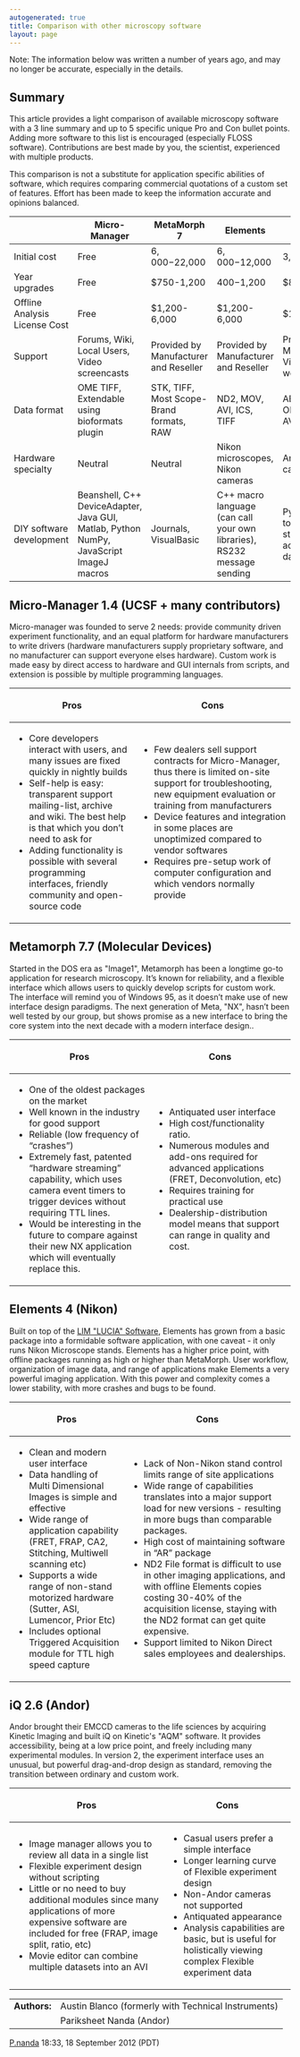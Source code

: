 ```yaml
---
autogenerated: true
title: Comparison with other microscopy software
layout: page
---
```


Note: The information below was written a number of years ago, and may
no longer be accurate, especially in the details.

## Summary

This article provides a light comparison of available microscopy
software with a 3 line summary and up to 5 specific unique Pro and Con
bullet points. Adding more software to this list is encouraged
(especially FLOSS software). Contributions are best made by you, the
scientist, experienced with multiple products.

This comparison is not a substitute for application specific abilities
of software, which requires comparing commercial quotations of a custom
set of features. Effort has been made to keep the information accurate
and opinions balanced.

|                               | Micro-Manager                                                                          | MetaMorph 7                              | Elements                                                                | iQ                                                            |
|-------------------------------|----------------------------------------------------------------------------------------|------------------------------------------|-------------------------------------------------------------------------|---------------------------------------------------------------|
| Initial cost                  | Free                                                                                   | $6,000-$22,000                           | $6,000-$12,000                                                          | $3,500-$6,000                                                 |
| Year upgrades                 | Free                                                                                   | $750-1,200                               | $400-$1,200                                                             | $860                                                          |
| Offline Analysis License Cost | Free                                                                                   | $1,200-6,000                             | $1,200-6,000                                                            | $1,500                                                        |
| Support                       | Forums, Wiki, Local Users, Video screencasts                                           | Provided by Manufacturer and Reseller    | Provided by Manufacturer and Reseller                                   | Provided by Manufacturer, Video webinars                      |
| Data format                   | OME TIFF, Extendable using bioformats plugin                                           | STK, TIFF, Most Scope-Brand formats, RAW | ND2, MOV, AVI, ICS, TIFF                                                | ABD TIFF, OME TIFF, AVI                                       |
| Hardware specialty            | Neutral                                                                                | Neutral                                  | Nikon microscopes, Nikon cameras                                        | Andor cameras                                                 |
| DIY software development      | Beanshell, C++ DeviceAdapter, Java GUI, Matlab, Python NumPy, JavaScript ImageJ macros | Journals, VisualBasic                    | C++ macro language (can call your own libraries), RS232 message sending | Python hooks to acquisition state, NumPy access to data cache |

## Micro-Manager 1.4 (UCSF + many contributors)

Micro-manager was founded to serve 2 needs: provide community driven
experiment functionality, and an equal platform for hardware
manufacturers to write drivers (hardware manufacturers supply
proprietary software, and no manufacturer can support everyone elses
hardware). Custom work is made easy by direct access to hardware and GUI
internals from scripts, and extension is possible by multiple
programming languages.

<table>
<thead>
<tr class="header">
<th><p>Pros</p></th>
<th><p>Cons</p></th>
</tr>
</thead>
<tbody>
<tr class="odd">
<td><ul>
<li>Core developers interact with users, and many issues are fixed quickly in nightly builds</li>
<li>Self-help is easy: transparent support mailing-list, archive and wiki. The best help is that which you don’t need to ask for</li>
<li>Adding functionality is possible with several programming interfaces, friendly community and open-source code</li>
</ul></td>
<td><ul>
<li>Few dealers sell support contracts for Micro-Manager, thus there is limited on-site support for troubleshooting, new equipment evaluation or training from manufacturers</li>
<li>Device features and integration in some places are unoptimized compared to vendor softwares</li>
<li>Requires pre-setup work of computer configuration and which vendors normally provide</li>
</ul></td>
</tr>
</tbody>
</table>

## Metamorph 7.7 (Molecular Devices)

Started in the DOS era as "Image1", Metamorph has been a longtime go-to
application for research microscopy. It’s known for reliability, and a
flexible interface which allows users to quickly develop scripts for
custom work. The interface will remind you of Windows 95, as it doesn’t
make use of new interface design paradigms. The next generation of Meta,
"NX", hasn’t been well tested by our group, but shows promise as a new
interface to bring the core system into the next decade with a modern
interface design..

<table>
<thead>
<tr class="header">
<th><p>Pros</p></th>
<th><p>Cons</p></th>
</tr>
</thead>
<tbody>
<tr class="odd">
<td><ul>
<li>One of the oldest packages on the market</li>
<li>Well known in the industry for good support</li>
<li>Reliable (low frequency of “crashes”)</li>
<li>Extremely fast, patented “hardware streaming” capability, which uses camera event timers to trigger devices without requiring TTL lines.</li>
<li>Would be interesting in the future to compare against their new NX application which will eventually replace this.</li>
</ul></td>
<td><ul>
<li>Antiquated user interface</li>
<li>High cost/functionality ratio.</li>
<li>Numerous modules and add-ons required for advanced applications (FRET, Deconvolution, etc)</li>
<li>Requires training for practical use</li>
<li>Dealership-distribution model means that support can range in quality and cost.</li>
</ul></td>
</tr>
</tbody>
</table>

## Elements 4 (Nikon)

Built on top of the [LIM "LUCIA" Software](http://www.lucia.cz/),
Elements has grown from a basic package into a formidable software
application, with one caveat - it only runs Nikon Microscope stands.
Elements has a higher price point, with offline packages running as high
or higher than MetaMorph. User workflow, organization of image data, and
range of applications make Elements a very powerful imaging application.
With this power and complexity comes a lower stability, with more
crashes and bugs to be found.

<table>
<thead>
<tr class="header">
<th><p>Pros</p></th>
<th><p>Cons</p></th>
</tr>
</thead>
<tbody>
<tr class="odd">
<td><ul>
<li>Clean and modern user interface</li>
<li>Data handling of Multi Dimensional Images is simple and effective</li>
<li>Wide range of application capability (FRET, FRAP, CA2, Stitching, Multiwell scanning etc)</li>
<li>Supports a wide range of non-stand motorized hardware (Sutter, ASI, Lumencor, Prior Etc)</li>
<li>Includes optional Triggered Acquisition module for TTL high speed capture</li>
</ul></td>
<td><ul>
<li>Lack of Non-Nikon stand control limits range of site applications</li>
<li>Wide range of capabilities translates into a major support load for new versions - resulting in more bugs than comparable packages.</li>
<li>High cost of maintaining software in “AR” package</li>
<li>ND2 File format is difficult to use in other imaging applications, and with offline Elements copies costing 30-40% of the acquisition license, staying with the ND2 format can get quite expensive.</li>
<li>Support limited to Nikon Direct sales employees and dealerships.</li>
</ul></td>
</tr>
</tbody>
</table>

## iQ 2.6 (Andor)

Andor brought their EMCCD cameras to the life sciences by acquiring
Kinetic Imaging and built iQ on Kinetic's "AQM" software. It provides
accessibility, being at a low price point, and freely including many
experimental modules. In version 2, the experiment interface uses an
unusual, but powerful drag-and-drop design as standard, removing the
transition between ordinary and custom work.

<table>
<thead>
<tr class="header">
<th><p>Pros</p></th>
<th><p>Cons</p></th>
</tr>
</thead>
<tbody>
<tr class="odd">
<td><ul>
<li>Image manager allows you to review all data in a single list</li>
<li>Flexible experiment design without scripting</li>
<li>Little or no need to buy additional modules since many applications of more expensive software are included for free (FRAP, image split, ratio, etc)</li>
<li>Movie editor can combine multiple datasets into an AVI</li>
</ul></td>
<td><ul>
<li>Casual users prefer a simple interface</li>
<li>Longer learning curve of Flexible experiment design</li>
<li>Non-Andor cameras not supported</li>
<li>Antiquated appearance</li>
<li>Analysis capabilities are basic, but is useful for holistically viewing complex Flexible experiment data</li>
</ul></td>
</tr>
</tbody>
</table>

|              |                                                     |
|--------------|-----------------------------------------------------|
| **Authors:** | Austin Blanco (formerly with Technical Instruments) |
|              | Pariksheet Nanda (Andor)                            |

[P.nanda](/users/P.nanda "wikilink") 18:33, 18 September 2012 (PDT)

